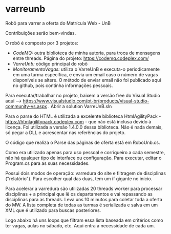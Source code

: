 # varreunb
Robô para varrer a oferta do Matrícula Web - UnB

Contribuições serão bem-vindas.

O robô é composto por 3 projetos:

- *CodeMQ:* outra biblioteca de minha autoria, para troca de mensagens entre threads. Página do projeto: https://codemq.codeplex.com/
- *VarreUnb:* código principal do robô
- *MonitoramentoVagas:* utiliza o VarreUnB e executa-o periodicamente em uma turma específica, e envia um email caso o número de vagas disponíveis se altere. O método de enviar email não foi publicado aqui no github, pois continha informações pessoais.

Para executar/trabalhar no projeto, baixem a versão free do Visual Studio aqui --> https://www.visualstudio.com/pt-br/products/visual-studio-community-vs.aspx . Abrir a solution VarreUnB.sln

Para o parse do HTML é utilizada a excelente biblioteca HtmlAgilityPack - https://htmlagilitypack.codeplex.com - que não está inclusa devido à licença. Foi utilizada a versão 1.4.0.0 dessa biblioteca. Não é nada demais, só pegar a DLL e acrescentar nas referências do projeto.

O código que realiza o Parse das páginas de oferta está em RoboUnb.cs. 

Como era utilizado apenas para uso pessoal e corriqueiro a cada semestre, não há qualquer tipo de interface ou configuração. Para executar, editar o Program.cs para as suas necessidades. 

Possui dois modos de operação: varredura do site e filtragem de disciplinas ("relatório"). Para escolher qual das duas, tem um if gigante no início.

Para acelerar a varredura são utilizadas 20 threads worker para processar disciplinas + a principal que lê os departamentos e vai repassando as disciplinas para as threads. Leva uns 10 minutos para coletar toda a oferta do MW. A lista completa de todas as turmas é serializada e salva em um XML que é utilizado para buscas posteriores.

Logo abaixo há uns loops que filtram essa lista baseada em critérios como ter vagas, aulas no sábado, etc. Aqui entra a necessidade de cada um.

